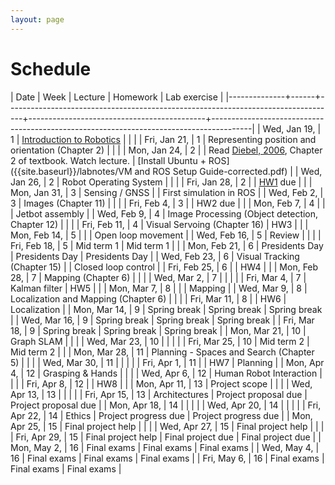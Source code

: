 ```yaml
---
layout: page
---
```

# Schedule

| Date         | Week | Lecture                                                                          | Homework                                   | Lab exercise                                                                           |
|--------------+------+----------------------------------------------------------------------------------+--------------------------------------------+----------------------------------------------------------------------------------------|
| Wed, Jan 19, |    1 | [Introduction to Robotics]({{site.baseurl}}/slides/01-19-intro-to-robotics.html) |                                            |                                                                                        |
| Fri, Jan 21, |    1 | Representing position and orientation (Chapter 2)                                |                                            |                                                                                        |
| Mon, Jan 24, |    2 |                                                                                  |  Read  [Diebel, 2006](https://www.astro.rug.nl/software/kapteyn-beta/_downloads/attitude.pdf), Chapter 2 of textbook. Watch lecture.   | [Install Ubuntu + ROS]({{site.baseurl}}/labnotes/VM and ROS Setup Guide-corrected.pdf) |
| Wed, Jan 26, |    2 | Robot Operating System                                                          |                                            |                                                                                        |
| Fri, Jan 28, |    2 |                                                                                  | [HW1]({{site.baseurl}}/hw/hw1/hw1.pdf) due |                                                                                        |
| Mon, Jan 31, |    3 | Sensing / GNSS                                                                   |                                            | First simulation in ROS                                                                |
| Wed, Feb 2,  |    3 | Images (Chapter 11)                                                              |                                            |                                                                                        |
| Fri, Feb 4,  |    3 |                                                                                  | HW2 due                                    |                                                                                        |
| Mon, Feb 7,  |    4 |                                                                                  |                                            | Jetbot assembly                                                                        |
| Wed, Feb 9,  |    4 | Image Processing (Object detection, Chapter 12)                                  |                                            |                                                                                        |
| Fri, Feb 11, |    4 | Visual Servoing (Chapter 16)                                                     | HW3                                        |                                                                                        |
| Mon, Feb 14, |    5 |                                                                                  |                                            | Open loop movement                                                                     |
| Wed, Feb 16, |    5 | Review                                                                           |                                            |                                                                                        |
| Fri, Feb 18, |    5 | Mid term 1                                                                       | Mid term 1                                 |                                                                                        |
| Mon, Feb 21, |    6 | Presidents Day                                                                   | Presidents Day                             | Presidents Day                                                                         |
| Wed, Feb 23, |    6 | Visual Tracking (Chapter 15)                                                     |                                            | Closed loop control                                                                    |
| Fri, Feb 25, |    6 |                                                                                  | HW4                                        |                                                                                        |
| Mon, Feb 28, |    7 | Mapping (Chapter 6)                                                              |                                            |                                                                                        |
| Wed, Mar 2,  |    7 |                                                                                  |                                            |                                                                                        |
| Fri, Mar 4,  |    7 | Kalman filter                                                                    | HW5                                        |                                                                                        |
| Mon, Mar 7,  |    8 |                                                                                  |                                            | Mapping                                                                                |
| Wed, Mar 9,  |    8 | Localization and Mapping (Chapter 6)                                             |                                            |                                                                                        |
| Fri, Mar 11, |    8 |                                                                                  | HW6                                        | Localization                                                                           |
| Mon, Mar 14, |    9 | Spring break                                                                     | Spring break                               | Spring break                                                                           |
| Wed, Mar 16, |    9 | Spring break                                                                     | Spring break                               | Spring break                                                                           |
| Fri, Mar 18, |    9 | Spring break                                                                     | Spring break                               | Spring break                                                                           |
| Mon, Mar 21, |   10 | Graph SLAM                                                                       |                                            |                                                                                        |
| Wed, Mar 23, |   10 |                                                                                  |                                            |                                                                                        |
| Fri, Mar 25, |   10 | Mid term 2                                                                       | Mid term 2                                 |                                                                                        |
| Mon, Mar 28, |   11 | Planning - Spaces and Search (Chapter 5)                                         |                                            |                                                                                        |
| Wed, Mar 30, |   11 |                                                                                  |                                            |                                                                                        |
| Fri, Apr 1,  |   11 |                                                                                  | HW7                                        | Planning                                                                               |
| Mon, Apr 4,  |   12 | Grasping & Hands                                                                 |                                            |                                                                                        |
| Wed, Apr 6,  |   12 | Human Robot Interaction                                                          |                                            |                                                                                        |
| Fri, Apr 8,  |   12 |                                                                                  | HW8                                        |                                                                                        |
| Mon, Apr 11, |   13 | Project scope                                                                    |                                            |                                                                                        |
| Wed, Apr 13, |   13 |                                                                                  |                                            |                                                                                        |
| Fri, Apr 15, |   13 | Architectures                                                                    | Project proposal due                       | Project proposal due                                                                   |
| Mon, Apr 18, |   14 |                                                                                  |                                            |                                                                                        |
| Wed, Apr 20, |   14 |                                                                                  |                                            |                                                                                        |
| Fri, Apr 22, |   14 | Ethics                                                                           | Project progress due                       | Project progress due                                                                   |
| Mon, Apr 25, |   15 | Final project help                                                               |                                            |                                                                                        |
| Wed, Apr 27, |   15 | Final project help                                                               |                                            |                                                                                        |
| Fri, Apr 29, |   15 | Final project help                                                               | Final project due                          | Final project due                                                                      |
| Mon, May 2,  |   16 | Final exams                                                                      | Final exams                                | Final exams                                                                            |
| Wed, May 4,  |   16 | Final exams                                                                      | Final exams                                | Final exams                                                                            |
| Fri, May 6,  |   16 | Final exams                                                                      | Final exams                                | Final exams                                                                            |
